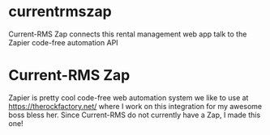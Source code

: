 # currentrmszap
Current-RMS Zap connects this rental management web app talk to the Zapier code-free automation API

# Current-RMS Zap

Zapier is pretty cool code-free web automation system we like to use at https://therockfactory.net/ where I work on this integration for my awesome boss bless her. Since Current-RMS do not currently have a Zap, I made this one!
